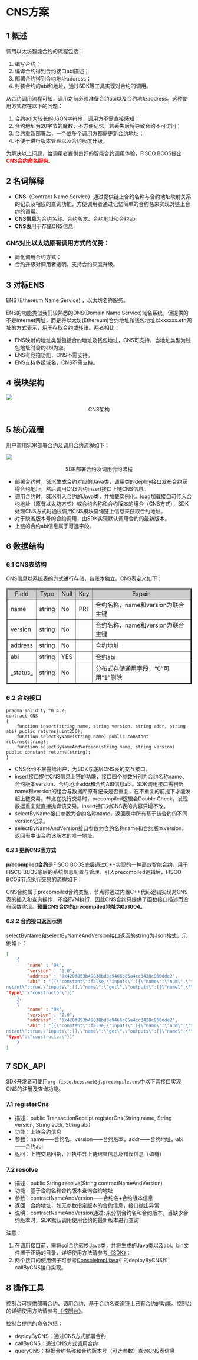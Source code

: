 # CNS方案

## 1 概述

调用以太坊智能合约的流程包括： 
1. 编写合约；
2. 编译合约得到合约接口abi描述；
3. 部署合约得到合约地址address；
4. 封装合约的abi和地址，通过SDK等工具实现对合约的调用。

从合约调用流程可知，调用之前必须准备合约abi以及合约地址address。这种使用方式存在以下的问题： 
1. 合约adi为较长的JSON字符串，调用方不需直接感知；
2. 合约地址为20字节的魔数，不方便记忆，若丢失后将导致合约不可访问；
3. 合约重新部署后，一个或多个调用方都需更新合约地址；
4. 不便于进行版本管理以及合约灰度升级。

为解决以上问题，给调用者提供良好的智能合约调用体验，FISCO BCOS提出<font color=#FF0000>**CNS合约命名服务**</font>。

## 2 名词解释

- **CNS**（Contract Name Service）通过提供链上合约名称与合约地址映射关系的记录及相应的查询功能，方便调用者通过记忆简单的合约名来实现对链上合约的调用。
- **CNS信息**为合约名称、合约版本、合约地址和合约abi
- **CNS表**用于存储CNS信息

### CNS对比以太坊原有调用方式的优势：
- 简化调用合约方式；
- 合约升级对调用者透明，支持合约灰度升级。

## 3 对标ENS

ENS (Ethereum Name Service) ，以太坊名称服务。

ENS的功能类似我们较熟悉的DNS(Domain Name Service)域名系统，但提供的不是Internet网址，而是将以太坊(Ethereum)合约地址和钱包地址以xxxxxx.eth网址的方式表示，用于存取合约或转账。两者相比：

- ENS映射的地址类型包括合约地址及钱包地址，CNS可支持，当地址类型为钱包地址时合约abi为空。
- ENS有竞拍功能，CNS不需支持。
- ENS支持多级域名，CNS不需支持。

## 4 模块架构

![](../../../images/contract_name_service/cns_architecture.png)

<center>CNS架构</center>

## 5 核心流程

用户调用SDK部署合约及调用合约流程如下：

![](../../../images/contract_name_service/deploy_and_call.png)

<center>SDK部署合约及调用合约流程</center>

- 部署合约时，SDK生成合约对应的Java类，调用类的deploy接口发布合约获得合约地址，然后调用CNS合约insert接口上链CNS信息。
- 调用合约时，SDK引入合约的Java类，并加载实例化。load加载接口可传入合约地址（原有以太坊方式）或合约名称和合约版本的组合（CNS方式），SDK处理CNS方式时通过调用CNS模块查询链上信息来获取合约地址。
- 对于缺省版本号的合约调用，由SDK实现默认调用合约的最新版本。
- 上链的合约abi信息属于可选字段。

## 6 数据结构

### 6.1 CNS表结构

CNS信息以系统表的方式进行存储，各账本独立。CNS表定义如下：

<table border="3">
<tr bgcolor="#CDCDCD">
  <td><center>Field</center></td>
  <td><center>Type</center></td>
  <td><center>Null</center></td>
  <td><center>Key</center></td>
  <td><center>Expain</center></td>
</tr>
<tr><td>name</td><td>string</td><td>No</td><td>PRI</td><td>合约名称，name和version为联合主键</td></tr>
<tr><td>version</td><td>string</td><td>No</td><td></td><td>合约名称，name和version为联合主键</td></tr>
<tr><td>address</td><td>string</td><td>No</td><td></td><td>合约地址</td></tr>
<tr><td>abi</td><td>string</td><td>YES</td><td></td><td>合约abi</td></tr>
<tr><td>_status_</td><td>string</td><td>No</td><td></td><td>分布式存储通用字段，“0”可用“1”删除</td></tr>
</table>

### 6.2 合约接口

```
pragma solidity ^0.4.2;
contract CNS
{
    function insert(string name, string version, string addr, string abi) public returns(uint256);
    function selectByName(string name) public constant returns(string);
    function selectByNameAndVersion(string name, string version) public constant returns(string);
}
```

- CNS合约不暴露给用户，为SDK与底层CNS表的交互接口。
- insert接口提供CNS信息上链的功能，接口四个参数分别为合约名称name、合约版本version、合约地址addr和合约ABI信息abi。SDK调用接口需判断name和version的组合与数据库原有记录是否重复，在不重复的前提下才能发起上链交易。节点在执行交易时，precompiled逻辑会Double Check，发现数据重复就直接抛弃该交易。insert接口对CNS表的内容只增不改。
- selectByName接口参数为合约名称name，返回表中所有基于该合约的不同version记录。
- selectByNameAndVersion接口参数为合约名称name和合约版本version，返回表中该合约该版本的唯一地址。

#### 6.2.1 更新CNS表方式

**precompiled合约**是FISCO BCOS底层通过C++实现的一种高效智能合约，用于FISCO BCOS底层的系统信息配置与管理。引入precompiled逻辑后，FISCO BCOS节点执行交易的流程如下：

CNS合约属于precompiled合约类型，节点将通过内置C++代码逻辑实现对CNS表的插入和查询操作，不经EVM执行，因此CNS合约只提供了函数接口描述而没有函数实现。**预置CNS合约的precompiled地址为0x1004。**

#### 6.2.2 合约接口返回示例

selectByName和selectByNameAndVersion接口返回的string为Json格式，示例如下：
```json
[
    {
        "name" : "Ok",
        "version" : "1.0",
        "address" : "0x420f853b49838bd3e9466c85a4cc3428c960dde2",
        "abi" : "[{\"constant\":false,\"inputs\":[{\"name\":\"num\",\"type\":\"uint256\"}],\"name\":\"trans\",\"outputs\":[],\"payable\":false,\"type\":\"function\"},{\"co
nstant\":true,\"inputs\":[],\"name\":\"get\",\"outputs\":[{\"name\":\"\",\"type\":\"uint256\"}],\"payable\":false,\"type\":\"function\"},{\"inputs\":[],\"payable\":false,\
"type\":\"constructor\"}]"
    },
    {
        "name" : "Ok",
        "version" : "2.0",
        "address" : "0x420f853b49838bd3e9466c85a4cc3428c960dde2",
        "abi" : "[{\"constant\":false,\"inputs\":[{\"name\":\"num\",\"type\":\"uint256\"}],\"name\":\"trans\",\"outputs\":[],\"payable\":false,\"type\":\"function\"},{\"co
nstant\":true,\"inputs\":[],\"name\":\"get\",\"outputs\":[{\"name\":\"\",\"type\":\"uint256\"}],\"payable\":false,\"type\":\"function\"},{\"inputs\":[],\"payable\":false,\
"type\":\"constructor\"}]"
    }
]
```

## 7 SDK_API

SDK开发者可使用`org.fisco.bcos.web3j.precompile.cns`中以下两接口实现CNS的注册及查询功能。

### 7.1 registerCns
- 描述：public TransactionReceipt registerCns(String name, String version, String addr, String abi)
- 功能：上链合约信息
- 参数：name——合约名，version——合约版本，addr——合约地址，abi——合约abi
- 返回：上链交易回执，回执中含上链结果信息及错误信息（如有）

### 7.2 resolve
- 描述：public String resolve(String contractNameAndVersion)
- 功能：基于合约名和合约版本查询合约地址
- 参数：contractNameAndVersion——合约名+合约版本信息
- 返回：合约地址，如无参数指定版本的合约信息，接口抛出异常
- 说明：contractNameAndVersion通过`:`来分割合约名和合约版本，当缺少合约版本时，SDK默认调用使用合约的最新版本进行查询

注意：
1. 在调用接口前，需将sol合约转换Java类，并将生成的Java类以及abi、bin文件置于正确的目录，详细使用方法请参考[《SDK》](../../sdk/index.html)；
2. 两个接口的使用例子可参考[ConsoleImpl.java](https://github.com/FISCO-BCOS/web3sdk/blob/release-2.0.1/src/test/java/org/fisco/bcos/web3j/console/ConsoleImpl.java)中的deployByCNS和callByCNS接口实现。

## 8 操作工具

控制台可提供部署合约、调用合约、基于合约名查询链上已有合约的功能。控制台的详细使用方法请参考[《控制台》](../../manual/console.md)。

控制台提供的命令包括：

- deployByCNS：通过CNS方式部署合约
- callByCNS：通过CNS方式调用合约
- queryCNS：根据合约名称和合约版本号（可选参数）查询CNS表信息
